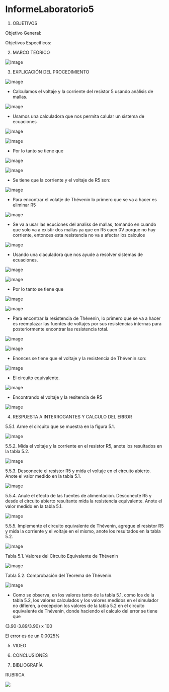 # InformeLaboratorio5

1. OBJETIVOS

Objetivo General:

Objetivos Específicos:

2. MARCO TEÓRICO 

![image](https://user-images.githubusercontent.com/93733175/149199701-83401f84-4654-4765-bdbf-2dd2cc370daa.png)

3. EXPLICACIÓN DEL PROCEDIMIENTO

![image](https://user-images.githubusercontent.com/93734334/148687457-5296c779-0821-4a1e-807a-084685e3aed6.png)

* Calculamos el voltaje y la corriente del resistor 5 usando análisis de mallas.

![image](https://user-images.githubusercontent.com/93734334/148687652-9b260482-0507-4e19-bec9-16a70ab49e36.png)

* Usamos una calculadora que nos permita calular un sistema de ecuaciones

![image](https://user-images.githubusercontent.com/93734334/148687716-e55b0bb3-4fd0-48d3-8359-fd6089c8e30a.png)

![image](https://user-images.githubusercontent.com/93734334/148687736-40e3a52a-2e6a-4799-bbc2-697746efd278.png)

* Por lo tanto se tiene que 

![image](https://user-images.githubusercontent.com/93734334/148688006-a2282100-7acd-4d44-a2ca-23108f923384.png)

![image](https://user-images.githubusercontent.com/93734334/148687965-b5e7202c-4bd8-412e-b0db-6d0db268015f.png)

* Se tiene que la corriente y el voltaje de R5 son:

![image](https://user-images.githubusercontent.com/93734334/148688033-a5e2a9d1-665c-47e2-b9fd-5c09bfb068a2.png)

* Para encontrar el volatje de Thévenin lo primero que se va a hacer es eliminar R5

![image](https://user-images.githubusercontent.com/93734334/148689038-cdd1bf39-3d70-4e31-8363-44b530067c0f.png)

* Se va a usar las ecuciones del analiss de mallas, tomando en cuando que solo va a existir dos mallas ya que en R5 caen 0V porque no hay corriente, entonces esta resistencia no va a afectar los calculos

![image](https://user-images.githubusercontent.com/93734334/148690111-dd358e87-af13-4a88-bbd5-045f6ff44c02.png)

* Usando una claculadora que nos ayude a resolver sistemas de ecuaciones.

![image](https://user-images.githubusercontent.com/93734334/148690141-1f3c0e4f-844f-409e-94c2-2289561c9066.png)

![image](https://user-images.githubusercontent.com/93734334/148690152-d562e4d5-2ec5-4bb0-9f39-cf9e8fbb5688.png)

* Por lo tanto se tiene que

![image](https://user-images.githubusercontent.com/93734334/148691027-92f4ff32-57cf-4343-9735-968a790f9edd.png)

![image](https://user-images.githubusercontent.com/93734334/148691563-b21cdd03-b948-446d-b46d-041062aaced1.png)

* Para encontrar la resistencia de Thévenin, lo primero que se va a hacer es reemplazar las fuentes de voltajes por sus resistencias internas para posteriormente encontrar las resistencia total.

![image](https://user-images.githubusercontent.com/93734334/148691894-24773115-d651-42a4-9d6e-be59fb1ee924.png)

![image](https://user-images.githubusercontent.com/93734334/148692210-12e83d46-8e64-4d5f-b555-7ee990c09f87.png)

* Enonces se tiene que el voltaje y la resistencia de Thévenin son:

![image](https://user-images.githubusercontent.com/93734334/148692257-edebce63-52d3-4c09-bc07-7dedcf4c364d.png)

* El circuito equivalente.

![image](https://user-images.githubusercontent.com/93734334/148692499-28200d07-68ba-4a3c-98eb-b867032c4324.png)

* Encontrando el voltaje y la resitencia de R5

![image](https://user-images.githubusercontent.com/93734334/148692766-4d36c2f0-ede5-4d1e-9ac5-33f6821a33a9.png)

4. RESPUESTA A INTERROGANTES Y CALCULO DEL ERROR

5.5.1. Arme el circuito que se muestra en la figura 5.1.

![image](https://user-images.githubusercontent.com/93734334/148687457-5296c779-0821-4a1e-807a-084685e3aed6.png)

5.5.2. Mida el voltaje y la corriente en el resistor R5, anote los resultados en la tabla 5.2.

![image](https://user-images.githubusercontent.com/93734334/148693094-4960c703-42b8-45f1-8ea7-8663cfddcdce.png)

5.5.3. Desconecte el resistor R5 y mida el voltaje en el circuito abierto. Anote el valor medido en la tabla 5.1.

![image](https://user-images.githubusercontent.com/93734334/148693145-180d3597-37dd-44b1-bc02-496b333311aa.png)

5.5.4. Anule el efecto de las fuentes de alimentación. Desconecte R5 y desde el circuito abierto resultante mida la resistencia equivalente. Anote el valor medido en la tabla 5.1.

![image](https://user-images.githubusercontent.com/93734334/148693177-c0cef2ea-eb55-4e64-b32d-d7dbca029d1e.png)

5.5.5. Implemente el circuito equivalente de Thévenin, agregue el resistor R5 y mida la corriente y el voltaje en el mismo, anote los resultados en la tabla 5.2.

![image](https://user-images.githubusercontent.com/93734334/149217988-8af94f3f-1f14-404f-8660-6bdb763ce586.png)

Tabla 5.1. Valores del Circuito Equivalente de Thévenin

![image](https://user-images.githubusercontent.com/93734334/148693627-57de7d92-40c7-44b3-97ff-257e85d93637.png)

Tabla 5.2. Comprobación del Teorema de Thévenin.

![image](https://user-images.githubusercontent.com/93734334/148693643-3197e17f-7c40-4c4c-9bf4-e40d25dcb500.png)

* Como se observa, en los valores tanto de la tabla 5.1, como los de la tabla 5.2, los valores calculados y los valores medidos en el simulador no difieren, a excepcion los valores de la tabla 5.2 en el circuito equivalente de Thévenin, donde haciendo el calculo del error se tiene que 

(3.90-3.89/3.90) x 100

El error es de un 0.0025%

5. VIDEO

6. CONCLUSIONES

7. BIBLIOGRAFÍA

RUBRICA

![](https://github.com/doalulema/InformeLaboratorio/blob/main/Laboratorio.png)

